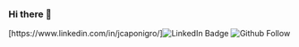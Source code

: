 ### Hi there 👋

<div id="badges">
  [https://www.linkedin.com/in/jcaponigro/]<img src="https://img.shields.io/badge/LinkedIn-blue?style=for-the-badge&logo=linkedin&logoColor=white" alt="LinkedIn Badge"/>
  <img src="https://shields.io/github/followers/joshcap20" alt="Github Follow"/>

</div>

<!--
**JoshCap20/JoshCap20** is a ✨ _special_ ✨ repository because its `README.md` (this file) appears on your GitHub profile.

Here are some ideas to get you started:

- 🔭 I’m currently working on ...
- 🌱 I’m currently learning ...
- 👯 I’m looking to collaborate on ...
- 🤔 I’m looking for help with ...
- 💬 Ask me about ...
- 📫 How to reach me: ...
- 😄 Pronouns: ...
- ⚡ Fun fact: ...
-->
